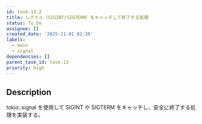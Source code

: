 ```yaml
---
id: task-13.2
title: シグナル（SIGINT/SIGTERM）をキャッチして終了する処理
status: To Do
assignee: []
created_date: '2025-11-01 02:39'
labels:
  - main
  - signal
dependencies: []
parent_task_id: task-13
priority: high
---
```


## Description

<!-- SECTION:DESCRIPTION:BEGIN -->
tokio::signal を使用して SIGINT や SIGTERM をキャッチし、安全に終了する処理を実装する。
<!-- SECTION:DESCRIPTION:END -->
